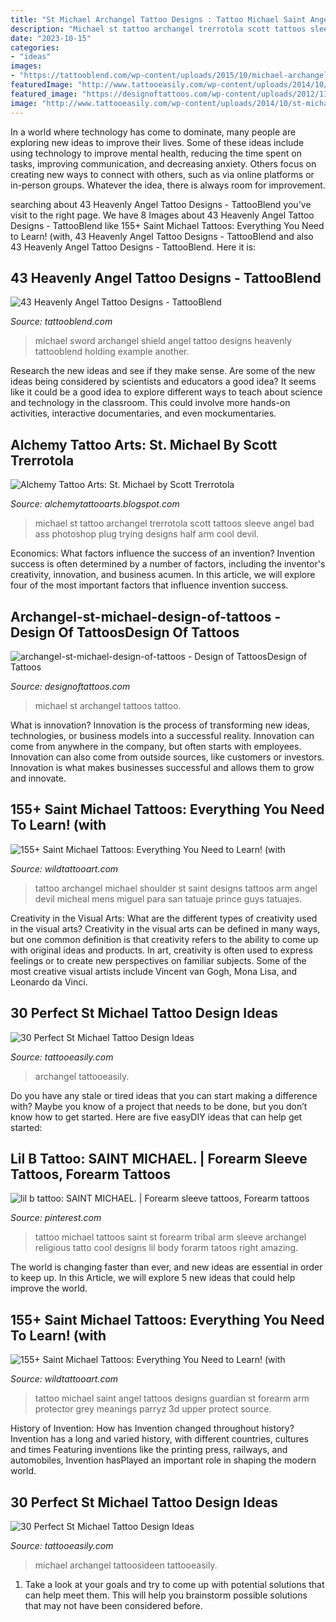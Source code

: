 ```yaml
---
title: "St Michael Archangel Tattoo Designs : Tattoo Michael Saint Angel Tattoos Designs Guardian St Forearm Arm Protector Grey Meanings Parryz 3d Upper Protect Source"
description: "Michael st tattoo archangel trerrotola scott tattoos sleeve angel bad ass photoshop plug trying designs half arm cool devil"
date: "2023-10-15"
categories:
- "ideas"
images:
- "https://tattooblend.com/wp-content/uploads/2015/10/michael-archangel-shield-sword.jpg"
featuredImage: "http://www.tattooeasily.com/wp-content/uploads/2014/10/st-michael-tattoos-21.jpg"
featured_image: "https://designoftattoos.com/wp-content/uploads/2012/11/archangel-st-michael-design-of-tattoos.jpg"
image: "http://www.tattooeasily.com/wp-content/uploads/2014/10/st-michael-tattoos-14.jpg"
---
```



In a world where technology has come to dominate, many people are exploring new ideas to improve their lives. Some of these ideas include using technology to improve mental health, reducing the time spent on tasks, improving communication, and decreasing anxiety. Others focus on creating new ways to connect with others, such as via online platforms or in-person groups. Whatever the idea, there is always room for improvement.

	

		
searching about 43 Heavenly Angel Tattoo Designs - TattooBlend you've visit to the right page. We have 8 Images about 43 Heavenly Angel Tattoo Designs - TattooBlend like 155+ Saint Michael Tattoos: Everything You Need to Learn! (with, 43 Heavenly Angel Tattoo Designs - TattooBlend and also 43 Heavenly Angel Tattoo Designs - TattooBlend. Here it is:
		
    
## 43 Heavenly Angel Tattoo Designs - TattooBlend

<img loading=lazy src="https://tattooblend.com/wp-content/uploads/2015/10/michael-archangel-shield-sword.jpg" onerror="this.onerror=null;this.src='https://tse1.mm.bing.net/th?id=OIP.kO1VTnrVqbTFZJmHmndBtAHaJ3&amp;pid=15.1';" alt="43 Heavenly Angel Tattoo Designs - TattooBlend">

_Source: tattooblend.com_

>michael sword archangel shield angel tattoo designs heavenly tattooblend holding example another. 

	

Research the new ideas and see if they make sense.
Are some of the new ideas being considered by scientists and educators a good idea? It seems like it could be a good idea to explore different ways to teach about science and technology in the classroom. This could involve more hands-on activities, interactive documentaries, and even mockumentaries.

    
## Alchemy Tattoo Arts: St. Michael By Scott Trerrotola

<img loading=lazy src="http://3.bp.blogspot.com/-gYpMujF_kD8/TzSuU8_JfLI/AAAAAAAABc8/0PbrrVMOHq0/s1600/DSC_0027.jpg" onerror="this.onerror=null;this.src='https://tse4.mm.bing.net/th?id=OIP.qVr-2SEHUcAoU7vJ2raWwgHaLO&amp;pid=15.1';" alt="Alchemy Tattoo Arts: St. Michael by Scott Trerrotola">

_Source: alchemytattooarts.blogspot.com_

>michael st tattoo archangel trerrotola scott tattoos sleeve angel bad ass photoshop plug trying designs half arm cool devil. 

	

Economics: What factors influence the success of an invention?
Invention success is often determined by a number of factors, including the inventor's creativity, innovation, and business acumen. In this article, we will explore four of the most important factors that influence invention success.

    
## Archangel-st-michael-design-of-tattoos - Design Of TattoosDesign Of Tattoos

<img loading=lazy src="https://designoftattoos.com/wp-content/uploads/2012/11/archangel-st-michael-design-of-tattoos.jpg" onerror="this.onerror=null;this.src='https://tse2.mm.bing.net/th?id=OIP.WQWwYPeDjOdaXKallowSlgHaNz&amp;pid=15.1';" alt="archangel-st-michael-design-of-tattoos - Design of TattoosDesign of Tattoos">

_Source: designoftattoos.com_

>michael st archangel tattoos tattoo. 

	

What is innovation?
Innovation is the process of transforming new ideas, technologies, or business models into a successful reality. Innovation can come from anywhere in the company, but often starts with employees. Innovation can also come from outside sources, like customers or investors. Innovation is what makes businesses successful and allows them to grow and innovate.

    
## 155+ Saint Michael Tattoos: Everything You Need To Learn! (with

<img loading=lazy src="https://www.wildtattooart.com/wp-content/uploads/2018/10/Saint-Michael-Tattoos-25101893.jpg" onerror="this.onerror=null;this.src='https://tse4.mm.bing.net/th?id=OIP.yaxByJB4Kow8IiAbIMa9bAHaJf&amp;pid=15.1';" alt="155+ Saint Michael Tattoos: Everything You Need to Learn! (with">

_Source: wildtattooart.com_

>tattoo archangel michael shoulder st saint designs tattoos arm angel devil micheal mens miguel para san tatuaje prince guys tatuajes. 

	

Creativity in the Visual Arts: What are the different types of creativity used in the visual arts?
Creativity in the visual arts can be defined in many ways, but one common definition is that creativity refers to the ability to come up with original ideas and products. In art, creativity is often used to express feelings or to create new perspectives on familiar subjects. Some of the most creative visual artists include Vincent van Gogh, Mona Lisa, and Leonardo da Vinci.

    
## 30 Perfect St Michael Tattoo Design Ideas

<img loading=lazy src="http://www.tattooeasily.com/wp-content/uploads/2014/10/st-michael-tattoos-21.jpg" onerror="this.onerror=null;this.src='https://tse4.mm.bing.net/th?id=OIP.F-PMzw8xY4l7NDLEs6687wHaHD&amp;pid=15.1';" alt="30 Perfect St Michael Tattoo Design Ideas">

_Source: tattooeasily.com_

>archangel tattooeasily. 

	

Do you have any stale or tired ideas that you can start making a difference with? Maybe you know of a project that needs to be done, but you don’t know how to get started. Here are five easyDIY ideas that can help get started: 

    
## Lil B Tattoo: SAINT MICHAEL. | Forearm Sleeve Tattoos, Forearm Tattoos

<img loading=lazy src="https://i.pinimg.com/originals/79/1f/6e/791f6eac89dff7d5aef97fb5ef154d67.jpg" onerror="this.onerror=null;this.src='https://tse4.mm.bing.net/th?id=OIP.Jk7k5WZ1bmUxOPr5jF9-XAAAAA&amp;pid=15.1';" alt="lil b tattoo: SAINT MICHAEL. | Forearm sleeve tattoos, Forearm tattoos">

_Source: pinterest.com_

>tattoo michael tattoos saint st forearm tribal arm sleeve archangel religious tatto cool designs lil body forarm tatoos right amazing. 

	

The world is changing faster than ever, and new ideas are essential in order to keep up. In this Article, we will explore 5 new ideas that could help improve the world.

    
## 155+ Saint Michael Tattoos: Everything You Need To Learn! (with

<img loading=lazy src="https://www.wildtattooart.com/wp-content/uploads/2018/10/Saint-Michael-Tattoos-25101846.jpg" onerror="this.onerror=null;this.src='https://tse2.mm.bing.net/th?id=OIP.i6n6DKp0ChrM5UJWP4dtbwHaHa&amp;pid=15.1';" alt="155+ Saint Michael Tattoos: Everything You Need to Learn! (with">

_Source: wildtattooart.com_

>tattoo michael saint angel tattoos designs guardian st forearm arm protector grey meanings parryz 3d upper protect source. 

	

History of Invention: How has Invention changed throughout history?
Invention has a long and varied history, with different countries, cultures and times Featuring inventions like the printing press, railways, and automobiles, Invention hasPlayed an important role in shaping the modern world.

    
## 30 Perfect St Michael Tattoo Design Ideas

<img loading=lazy src="http://www.tattooeasily.com/wp-content/uploads/2014/10/st-michael-tattoos-14.jpg" onerror="this.onerror=null;this.src='https://tse1.mm.bing.net/th?id=OIP.KfOf3LAvwpptMiLvfEWAugHaI_&amp;pid=15.1';" alt="30 Perfect St Michael Tattoo Design Ideas">

_Source: tattooeasily.com_

>michael archangel tattoosideen tattooeasily. 

	

1. Take a look at your goals and try to come up with potential solutions that can help meet them. This will help you brainstorm possible solutions that may not have been considered before.

